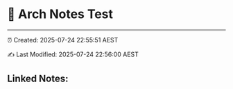 # 📝 Arch Notes Test

--------

⏰ Created: 2025-07-24 22:55:51 AEST

✍️ Last Modified: 2025-07-24 22:56:00 AEST

## Linked Notes:

